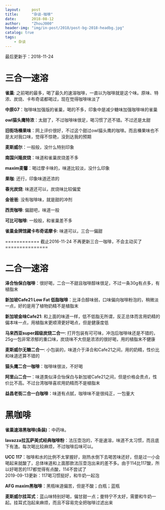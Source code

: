 ```yaml
---
layout:     post
title:      "杂谈-咖啡"
date:       2018-08-12
author:     "ZhouJ000"
header-img: "img/in-post/2018/post-bg-2018-headbg.jpg"
catalog: true
tags:
    - 杂谈
--- 
```


<font id="last-updated">最后更新于：2018-11-24</font>



# 三合一速溶

**雀巢**: 之前喝的最多，喝了最久的速溶咖啡，一直以为咖啡就是这个味。原味、特浓、炭烧、卡布奇诺都喝过，现在觉得咖啡味淡了

**中原G7**：咖啡味加强版的雀巢，喝的不多，印象中是减少糖味加强咖啡味的雀巢

**owl猫头鹰特浓**：太甜了，不过咖啡味很足，喝习惯了还不错。不过还是太甜

**旧街场榛果味**：网上评价很好，不过这个甜过owl猫头鹰的咖啡。而且榛果味也不是太对我口味，觉得不惊艳，没到达我的预期

**麦斯威尔**：一般般，没什么特别印象

**南国兴隆炭烧**：味道和雀巢炭烧差不多

**maxim麦馨**：喝过摩卡味的，味道比较淡，没什么印象

**果咖**: 还行，印象味道还浓的

**春光炭烧**:  味道还可以，炭烧味比较偏爱

**金爸爸**: 没有咖啡味，就是甜的冲剂

**西贡咖啡**: 偏甜吧，味道一般

**可比可咖啡**: 一般般，和雀巢差不多

**雀巢金牌馆藏卡布奇诺摩卡**: 味道可以，三合一偏甜

============ 截止2016-11-24 不再更新三合一咖啡，不会主动买了 ===============



# 二合一速溶

**泽合怡保白咖啡**：很好喝，二合一不甜且咖啡醇味很足，不过一条30g有点多，有植脂末

**新加坡Cafe21 Low Fat 低脂咖啡**：比泽合醇味弱，口味偏向咖啡粉泡的，稍微淡一点，好的是用了植物奶精不是植脂末

**新加坡金味Cafe21**: 和上面的味道一样，低不低脂无所谓，反正总体而言用奶精的偏本味一点，用植脂末更顺滑更好喝点，但是健康度低

**马来西亚super超级炭烧二合一**: 打开包装有可可味，冲泡后咖啡味还是不错的，25g一包非常浓郁的重口味，炭烧味不大但是浓浓的很好喝，用的植脂末不健康

**麦斯威尔无糖二合一**: 小包装的，味道介于泽合和Cafe21之间，用的奶精，性价比和味道还算不错的

**猫头鹰二合一咖啡**：咖啡味很淡，不好喝

**阿里山二合一**：味道类似泽合怡保白与新加坡Cafe21之间，但是价格会贵点，性价比不高。不过台湾咖啡喜欢用奶精而不是植脂末

**益昌老街二合一白咖啡**：味道有点腻，咖啡味不是很纯正，一包量大


# 黑咖啡

**雀巢速溶黑咖啡(条装)**：中药味。

**lavazza拉瓦萨美式经典咖啡粉**：法压壶泡的，不是速溶，味道不太习惯，而且底下有渣。每次喝比较麻烦，不过咖啡后味可以。

**UCC 117**：咖啡和水的比例不太掌握好，刚热水倒下去喝苦味还好，但是过一小会喝起来就酸了，总体味道和上面那款法压壶泡出来的差不多。由于114比117酸，所以好喝苦的117都觉得有点酸，114不尝试了  
2019-09-13更新：117喝习惯挺好，和牛奶一起泡

**AFG maxim黑咖啡**：黑瓶味道偏苦，但是不酸；白瓶；蓝瓶

**麦斯威尔挂耳式**：蓝山味特别好喝，偏甘甜一点；曼特宁不太好，需要和牛奶一起。挂耳式泡起来麻烦，而且不容易完全把咖啡过滤出来


